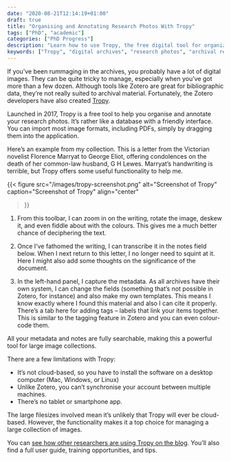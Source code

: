 ```yaml
---
date: "2020-08-21T12:14:19+01:00"
draft: true
title: "Organising and Annotating Research Photos With Tropy"
tags: ["PhD", "academic"]
categories: ["PhD Progress"]
description: "Learn how to use Tropy, the free digital tool for organizing and annotating archival research photos. Discover features for transcription, metadata management, and image enhancement to streamline your historical research workflow."
keywords: ["Tropy", "digital archives", "research photos", "archival research", "image annotation", "historical research", "manuscript transcription", "research organization", "digital humanities", "archive management"]
---
```


If you’ve been rummaging in the archives, you probably have a lot of digital images. They can be quite tricky to manage, especially when you’ve got more than a few dozen. Although tools like Zotero are great for bibliographic data, they’re not really suited to archival material. Fortunately, the Zotero developers have also created [Tropy](https://tropy.org).

Launched in 2017, Tropy is a free tool to help you organise and annotate your research photos. It’s rather like a database with a friendly interface. You can import most image formats, including PDFs, simply by dragging them into the application.

Here’s an example from my collection. This is a letter from the Victorian novelist Florence Marryat to George Eliot, offering condolences on the death of her common-law husband, G H Lewes. Marryat’s handwriting is terrible, but Tropy offers some useful functionality to help me.

{{< figure
  src="/images/tropy-screenshot.png"
  alt="Screenshot of Tropy"
  caption="Screenshot of Tropy"
  align="center"
>}}

1) From this toolbar, I can zoom in on the writing, rotate the image, deskew it, and even fiddle about with the colours. This gives me a much better chance of deciphering the text.

2) Once I’ve fathomed the writing, I can transcribe it in the notes field below. When I next return to this letter, I no longer need to squint at it. Here I might also add some thoughts on the significance of the document.

3) In the left-hand panel, I capture the metadata. As all archives have their own system, I can change the fields (something that’s not possible in Zotero, for instance) and also make my own templates. This means I know exactly where I found this material and also I can cite it properly. There’s a tab here for adding tags – labels that link your items together. This is similar to the tagging feature in Zotero and you can even colour-code them.

All your metadata and notes are fully searchable, making this a powerful tool for large image collections.

There are a few limitations with Tropy:

- It’s not cloud-based, so you have to install the software on a desktop computer (Mac, Windows, or Linux)
- Unlike Zotero, you can’t synchronise your account between multiple machines.
- There’s no tablet or smartphone app.

The large filesizes involved mean it’s unlikely that Tropy will ever be cloud-based. However, the functionality makes it a top choice for managing a large collection of images. 

You can [see how other researchers are using Tropy on the blog](https://tropy.org/blog/). You’ll also find a full user guide, training opportunities, and tips.